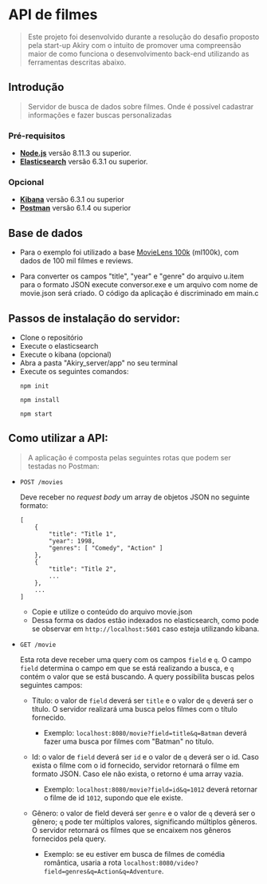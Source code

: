 # API de filmes

>Este projeto foi desenvolvido durante a resolução do desafio proposto pela start-up Akiry com o intuito de promover uma compreensão maior de como funciona o desenvolvimento back-end utilizando as ferramentas descritas abaixo.


## Introdução

>Servidor de busca de dados sobre filmes. Onde é possível cadastrar informações e fazer buscas personalizadas

### Pré-requisitos

- [**Node.js**](https://nodejs.org) versão 8.11.3 ou superior.
- [**Elasticsearch**](https://www.elastic.co/downloads/elasticsearch) versão 6.3.1 ou superior.

### Opcional

- [**Kibana**](https://www.elastic.co/downloads/kibana) versão 6.3.1 ou superior
- [**Postman**](https://www.getpostman.com/apps) versão 6.1.4 ou superior

## Base de dados

* Para o exemplo foi utilizado a base [MovieLens 100k](https://grouplens.org/datasets/movielens/100k/) (ml100k), com dados de 100 mil filmes e reviews.

* Para converter os campos "title", "year" e "genre" do arquivo u.item para o formato JSON execute conversor.exe e um arquivo com nome de movie.json será criado. O código da aplicação é discriminado em main.c

## Passos de instalação do servidor:

* Clone o repositório
* Execute o elasticsearch
* Execute o kibana (opcional)
* Abra a pasta "Akiry_server/app" no seu terminal
* Execute os seguintes comandos:
	```
	npm init
	```
	```
	npm install
	```
	```
	npm start
	```


## Como utilizar a API:

> A aplicação é composta pelas seguintes rotas que podem ser testadas no Postman:

* `POST /movies`

	Deve receber no _request body_ um array de objetos JSON no seguinte formato:

	```
	[
		{
			"title": "Title 1",
			"year": 1998,
			"genres": [ "Comedy", "Action" ]
		},
		{
			"title": "Title 2",
			...
		},
		...
	]
	```

	* Copie e utilize o conteúdo do arquivo movie.json
	* Dessa forma os dados estão indexados no elasticsearch, como pode se observar em `http://localhost:5601` caso esteja utilizando kibana. 

* `GET /movie`

	Esta rota deve receber uma query com os campos `field` e `q`. O campo `field` determina o campo em que se está realizando a busca, e `q` contém o valor que se está buscando. A query possibilita buscas pelos seguintes campos:

	* Título: o valor de `field` deverá ser `title` e o valor de `q` deverá ser o título. O servidor realizará uma busca pelos filmes com o título fornecido.

		* Exemplo: `localhost:8080/movie?field=title&q=Batman` deverá fazer uma busca por filmes com "Batman" no título.

	* Id: o valor de `field` deverá ser `id` e o valor de `q` deverá ser o id. Caso exista o filme com o id fornecido, servidor retornará o filme em formato JSON. Caso ele não exista, o retorno é uma array vazia.

		* Exemplo: `localhost:8080/movie?field=id&q=1012` deverá retornar o filme de id `1012`, supondo que ele existe.

	* Gênero: o valor de field deverá ser `genre` e o valor de `q` deverá ser o gênero; `q` pode ter múltiplos valores, significando múltiplos gêneros. O servidor retornará os filmes que se encaixem nos gêneros fornecidos pela query.

		* Exemplo: se eu estiver em busca de filmes de comédia romântica, usaria a rota `localhost:8080/video?field=genres&q=Action&q=Adventure`.